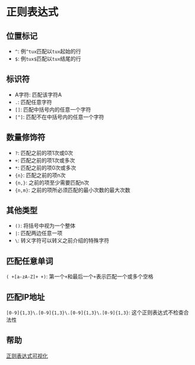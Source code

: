 # 正则表达式

## 位置标记
+ `^`: 例`^tux`匹配以`tux`起始的行
+ `$`: 例`tux$`匹配以`tux`结尾的行

## 标识符
+ A字符: 匹配该字符A
+ `.`: 匹配任意字符
+ `[]`: 匹配中括号内的任意一个字符
+ `[^]`: 匹配不在中括号内的任意一个字符

## 数量修饰符
+ `?`: 匹配之前的项1次或0次
+ `+`: 匹配之前的项1次或多次
+ `*`: 匹配之前的项0次或多次
+ `{n}`: 匹配之前的项n次
+ `{n,}`: 之前的项至少需要匹配n次
+ `{n,m}`: 之前的项所必须匹配的最小次数的最大次数

## 其他类型
+ `()`: 将括号中视为一个整体
+ `|`: 匹配两边任意一项
+ `\`: 转义字符可以转义之前介绍的特殊字符

## 匹配任意单词
`( +[a-zA-Z]+ +)`: 第一个`+`和最后一个`+`表示匹配一个或多个空格

## 匹配IP地址
`[0-9]{1,3}\.[0-9]{1,3}\.[0-9]{1,3}\.[0-9]{1,3}`: 这个正则表达式不检查合法性

## 帮助
[正则表达式可视化](https://regexper.com/)